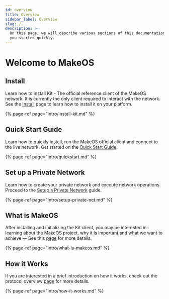 ```yaml
---
id: overview
title: Overview
sidebar_label: Overview
slug: /
description: >-
  On this page, we will describe various sections of this documentation to get
  you started quickly.
---
```


# Welcome to MakeOS

## Install

Learn how to install Kit - The official reference client of the MakeOS network. It is currently the only client required to interact with the network. See the [Install](intro/install-kit.md) page to learn how to install it on your platform.

{% page-ref page="intro/install-kit.md" %}

## Quick Start Guide

Learn how to quickly install, run the MakeOS official client and connect to the live network. Get started on the [Quick Start Guide](intro/quickstart.md).

{% page-ref page="intro/quickstart.md" %}

## Set up a Private Network

Learn how to create your private network and execute network operations. Proceed to the [Setup a Private Network](intro/setup-private-net.md) guide.

{% page-ref page="intro/setup-private-net.md" %}

## What is MakeOS

After installing and initializing the Kit client, you may be interested in learning about the MakeOS project, why it is important and what we want to achieve — See this [page](intro/what-is-makeos.md) for more details.

{% page-ref page="intro/what-is-makeos.md" %}

## How it Works

If you are interested in a brief introduction on how it works, check out the protocol overview [page](intro/how-it-works.md) for more details.

{% page-ref page="intro/how-it-works.md" %}

